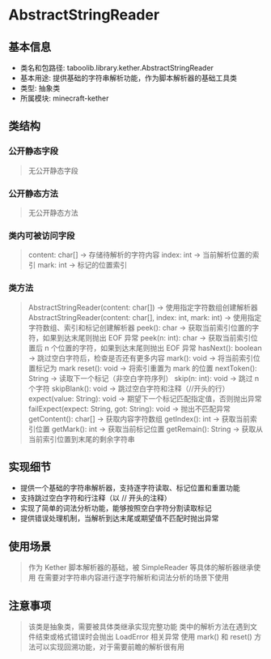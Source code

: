 # AbstractStringReader

## 基本信息
- 类名和包路径: taboolib.library.kether.AbstractStringReader
- 基本用途: 提供基础的字符串解析功能，作为脚本解析器的基础工具类
- 类型: 抽象类
- 所属模块: minecraft-kether

## 类结构
### 公开静态字段
> 无公开静态字段

### 公开静态方法
> 无公开静态方法

### 类内可被访问字段
> content: char[] -> 存储待解析的字符内容
> index: int -> 当前解析位置的索引
> mark: int -> 标记的位置索引

### 类方法
> AbstractStringReader(content: char[]) -> 使用指定字符数组创建解析器
> AbstractStringReader(content: char[], index: int, mark: int) -> 使用指定字符数组、索引和标记创建解析器
> peek(): char -> 获取当前索引位置的字符，如果到达末尾则抛出 EOF 异常
> peek(n: int): char -> 获取当前索引位置后 n 个位置的字符，如果到达末尾则抛出 EOF 异常
> hasNext(): boolean -> 跳过空白字符后，检查是否还有更多内容
> mark(): void -> 将当前索引位置标记为 mark
> reset(): void -> 将索引重置为 mark 的位置
> nextToken(): String -> 读取下一个标记（非空白字符序列）
> skip(n: int): void -> 跳过 n 个字符
> skipBlank(): void -> 跳过空白字符和注释（//开头的行）
> expect(value: String): void -> 期望下一个标记匹配指定值，否则抛出异常
> failExpect(expect: String, got: String): void -> 抛出不匹配异常
> getContent(): char[] -> 获取内容字符数组
> getIndex(): int -> 获取当前索引位置
> getMark(): int -> 获取当前标记位置
> getRemain(): String -> 获取从当前索引位置到末尾的剩余字符串

## 实现细节
- 提供一个基础的字符串解析器，支持逐字符读取、标记位置和重置功能
- 支持跳过空白字符和行注释（以 // 开头的注释）
- 实现了简单的词法分析功能，能够按照空白字符分割读取标记
- 提供错误处理机制，当解析到达末尾或期望值不匹配时抛出异常

## 使用场景
> 作为 Kether 脚本解析器的基础，被 SimpleReader 等具体的解析器继承使用
> 在需要对字符串内容进行逐字符解析和词法分析的场景下使用

## 注意事项
> 该类是抽象类，需要被具体类继承实现完整功能
> 类中的解析方法在遇到文件结束或格式错误时会抛出 LoadError 相关异常
> 使用 mark() 和 reset() 方法可以实现回溯功能，对于需要前瞻的解析很有用
